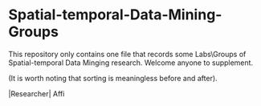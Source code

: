 # Spatial-temporal-Data-Mining-Groups
This repository only contains one file that records some Labs\Groups of Spatial-temporal Data Minging research. Welcome anyone to supplement.

(It is worth noting that sorting is meaningless before and after).

|Researcher| Affi
